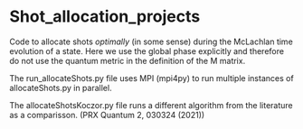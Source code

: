 # Shot_allocation_projects

Code to allocate shots _optimally_ (in some sense) during the McLachlan time evolution of a state. Here we use the global phase explicitly and therefore do not use the quantum metric in the definition of the M matrix.

The run_allocateShots.py file uses MPI (mpi4py) to run multiple instances of allocateShots.py in parallel.

The allocateShotsKoczor.py file runs a different algorithm from the literature as a comparisson. (PRX Quantum 2, 030324 (2021))
